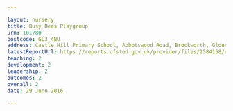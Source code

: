 ```yaml
---

layout: nursery
title: Busy Bees Playgroup
urn: 101780
postcode: GL3 4NU
address: Castle Hill Primary School, Abbotswood Road, Brockworth, Gloucester, Gloucestershire, GL3 4NU
latestReportUrl: https://reports.ofsted.gov.uk/provider/files/2584158/urn/101780.pdf
teaching: 2
development: 2
leadership: 2
outcomes: 2
overall: 2
date: 29 June 2016

---
```

